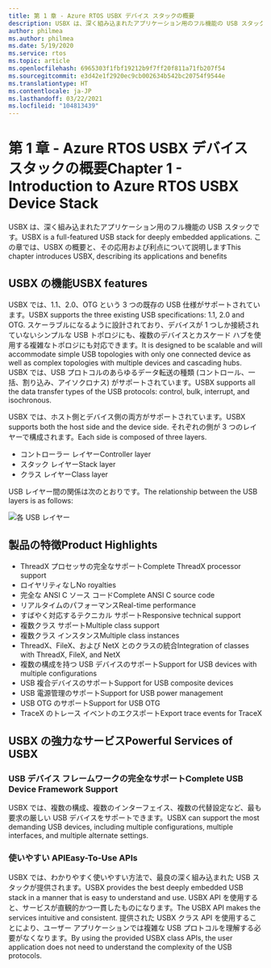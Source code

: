 ```yaml
---
title: 第 1 章 - Azure RTOS USBX デバイス スタックの概要
description: USBX は、深く組み込まれたアプリケーション用のフル機能の USB スタックです。 この章では、USBX の概要と、その応用および利点について説明します。
author: philmea
ms.author: philmea
ms.date: 5/19/2020
ms.service: rtos
ms.topic: article
ms.openlocfilehash: 6965303f1fbf19212b9f7ff20f811a71fb207f54
ms.sourcegitcommit: e3d42e1f2920ec9cb002634b542bc20754f9544e
ms.translationtype: HT
ms.contentlocale: ja-JP
ms.lasthandoff: 03/22/2021
ms.locfileid: "104813439"
---
```

# <a name="chapter-1---introduction-to-azure-rtos-usbx-device-stack"></a><span data-ttu-id="be6fe-104">第 1 章 - Azure RTOS USBX デバイス スタックの概要</span><span class="sxs-lookup"><span data-stu-id="be6fe-104">Chapter 1 - Introduction to Azure RTOS USBX Device Stack</span></span>

<span data-ttu-id="be6fe-105">USBX は、深く組み込まれたアプリケーション用のフル機能の USB スタックです。</span><span class="sxs-lookup"><span data-stu-id="be6fe-105">USBX is a full-featured USB stack for deeply embedded applications.</span></span> <span data-ttu-id="be6fe-106">この章では、USBX の概要と、その応用および利点について説明します</span><span class="sxs-lookup"><span data-stu-id="be6fe-106">This chapter introduces USBX, describing its applications and benefits</span></span> 

## <a name="usbx-features"></a><span data-ttu-id="be6fe-107">USBX の機能</span><span class="sxs-lookup"><span data-stu-id="be6fe-107">USBX features</span></span>

<span data-ttu-id="be6fe-108">USBX では、1.1、2.0、OTG という 3 つの既存の USB 仕様がサポートされています。</span><span class="sxs-lookup"><span data-stu-id="be6fe-108">USBX supports the three existing USB specifications: 1.1, 2.0 and OTG.</span></span> <span data-ttu-id="be6fe-109">スケーラブルになるように設計されており、デバイスが 1 つしか接続されていないシンプルな USB トポロジにも、複数のデバイスとカスケード ハブを使用する複雑なトポロジにも対応できます。</span><span class="sxs-lookup"><span data-stu-id="be6fe-109">It is designed to be scalable and will accommodate simple USB topologies with only one connected device as well as complex topologies with multiple devices and cascading hubs.</span></span> <span data-ttu-id="be6fe-110">USBX では、USB プロトコルのあらゆるデータ転送の種類 (コントロール、一括、割り込み、アイソクロナス) がサポートされています。</span><span class="sxs-lookup"><span data-stu-id="be6fe-110">USBX supports all the data transfer types of the USB protocols: control, bulk, interrupt, and isochronous.</span></span>

<span data-ttu-id="be6fe-111">USBX では、ホスト側とデバイス側の両方がサポートされています。</span><span class="sxs-lookup"><span data-stu-id="be6fe-111">USBX supports both the host side and the device side.</span></span> <span data-ttu-id="be6fe-112">それぞれの側が 3 つのレイヤーで構成されます。</span><span class="sxs-lookup"><span data-stu-id="be6fe-112">Each side is composed of three layers.</span></span>

- <span data-ttu-id="be6fe-113">コントローラー レイヤー</span><span class="sxs-lookup"><span data-stu-id="be6fe-113">Controller layer</span></span>
- <span data-ttu-id="be6fe-114">スタック レイヤー</span><span class="sxs-lookup"><span data-stu-id="be6fe-114">Stack layer</span></span>
- <span data-ttu-id="be6fe-115">クラス レイヤー</span><span class="sxs-lookup"><span data-stu-id="be6fe-115">Class layer</span></span>

<span data-ttu-id="be6fe-116">USB レイヤー間の関係は次のとおりです。</span><span class="sxs-lookup"><span data-stu-id="be6fe-116">The relationship between the USB layers is as follows:</span></span>

![各 USB レイヤー](media/usbx-device-stack/usb-layers.png)

## <a name="product-highlights"></a><span data-ttu-id="be6fe-118">製品の特徴</span><span class="sxs-lookup"><span data-stu-id="be6fe-118">Product Highlights</span></span>

- <span data-ttu-id="be6fe-119">ThreadX プロセッサの完全なサポート</span><span class="sxs-lookup"><span data-stu-id="be6fe-119">Complete ThreadX processor support</span></span>
- <span data-ttu-id="be6fe-120">ロイヤリティなし</span><span class="sxs-lookup"><span data-stu-id="be6fe-120">No royalties</span></span>
- <span data-ttu-id="be6fe-121">完全な ANSI C ソース コード</span><span class="sxs-lookup"><span data-stu-id="be6fe-121">Complete ANSI C source code</span></span>
- <span data-ttu-id="be6fe-122">リアルタイムのパフォーマンス</span><span class="sxs-lookup"><span data-stu-id="be6fe-122">Real-time performance</span></span>
- <span data-ttu-id="be6fe-123">すばやく対応するテクニカル サポート</span><span class="sxs-lookup"><span data-stu-id="be6fe-123">Responsive technical support</span></span>
- <span data-ttu-id="be6fe-124">複数クラス サポート</span><span class="sxs-lookup"><span data-stu-id="be6fe-124">Multiple class support</span></span>
- <span data-ttu-id="be6fe-125">複数クラス インスタンス</span><span class="sxs-lookup"><span data-stu-id="be6fe-125">Multiple class instances</span></span>
- <span data-ttu-id="be6fe-126">ThreadX、FileX、および NetX とのクラスの統合</span><span class="sxs-lookup"><span data-stu-id="be6fe-126">Integration of classes with ThreadX, FileX, and NetX</span></span>
- <span data-ttu-id="be6fe-127">複数の構成を持つ USB デバイスのサポート</span><span class="sxs-lookup"><span data-stu-id="be6fe-127">Support for USB devices with multiple configurations</span></span>
- <span data-ttu-id="be6fe-128">USB 複合デバイスのサポート</span><span class="sxs-lookup"><span data-stu-id="be6fe-128">Support for USB composite devices</span></span>
- <span data-ttu-id="be6fe-129">USB 電源管理のサポート</span><span class="sxs-lookup"><span data-stu-id="be6fe-129">Support for USB power management</span></span>
- <span data-ttu-id="be6fe-130">USB OTG のサポート</span><span class="sxs-lookup"><span data-stu-id="be6fe-130">Support for USB OTG</span></span>
- <span data-ttu-id="be6fe-131">TraceX のトレース イベントのエクスポート</span><span class="sxs-lookup"><span data-stu-id="be6fe-131">Export trace events for TraceX</span></span>

## <a name="powerful-services-of-usbx"></a><span data-ttu-id="be6fe-132">USBX の強力なサービス</span><span class="sxs-lookup"><span data-stu-id="be6fe-132">Powerful Services of USBX</span></span>

### <a name="complete-usb-device-framework-support"></a><span data-ttu-id="be6fe-133">USB デバイス フレームワークの完全なサポート</span><span class="sxs-lookup"><span data-stu-id="be6fe-133">Complete USB Device Framework Support</span></span>

<span data-ttu-id="be6fe-134">USBX では、複数の構成、複数のインターフェイス、複数の代替設定など、最も要求の厳しい USB デバイスをサポートできます。</span><span class="sxs-lookup"><span data-stu-id="be6fe-134">USBX can support the most demanding USB devices, including multiple configurations, multiple interfaces, and multiple alternate settings.</span></span>

### <a name="easy-to-use-apis"></a><span data-ttu-id="be6fe-135">使いやすい API</span><span class="sxs-lookup"><span data-stu-id="be6fe-135">Easy-To-Use APIs</span></span>

<span data-ttu-id="be6fe-136">USBX では、わかりやすく使いやすい方法で、最良の深く組み込まれた USB スタックが提供されます。</span><span class="sxs-lookup"><span data-stu-id="be6fe-136">USBX provides the best deeply embedded USB stack in a manner that is easy to understand and use.</span></span> <span data-ttu-id="be6fe-137">USBX API を使用すると、サービスが直観的かつ一貫したものになります。</span><span class="sxs-lookup"><span data-stu-id="be6fe-137">The USBX API makes the services intuitive and consistent.</span></span> <span data-ttu-id="be6fe-138">提供された USBX クラス API を使用することにより、ユーザー アプリケーションでは複雑な USB プロトコルを理解する必要がなくなります。</span><span class="sxs-lookup"><span data-stu-id="be6fe-138">By using the provided USBX class APIs, the user application does not need to understand the complexity of the USB protocols.</span></span>
